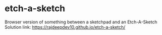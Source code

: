 # etch-a-sketch
Browser version of something between a sketchpad and an Etch-A-Sketch
Solution link: https://rajdeepdev10.github.io/etch-a-sketch/
